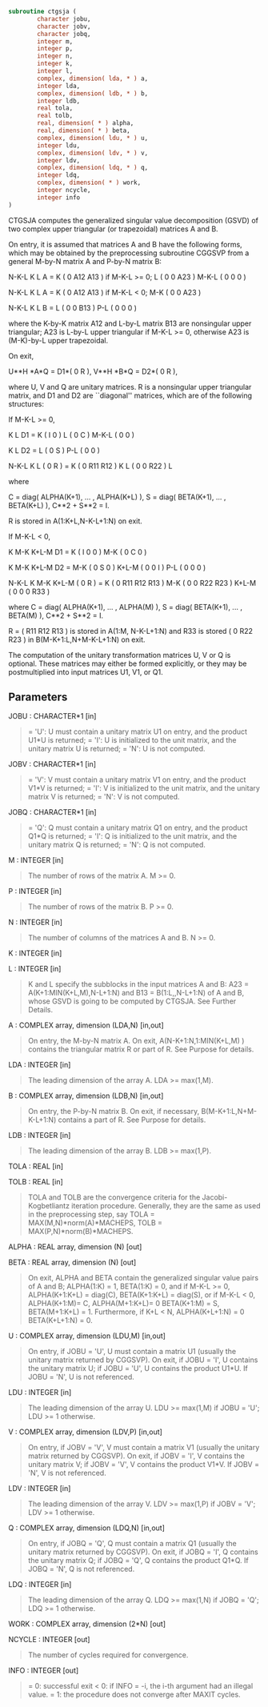 ```fortran
subroutine ctgsja (
        character jobu,
        character jobv,
        character jobq,
        integer m,
        integer p,
        integer n,
        integer k,
        integer l,
        complex, dimension( lda, * ) a,
        integer lda,
        complex, dimension( ldb, * ) b,
        integer ldb,
        real tola,
        real tolb,
        real, dimension( * ) alpha,
        real, dimension( * ) beta,
        complex, dimension( ldu, * ) u,
        integer ldu,
        complex, dimension( ldv, * ) v,
        integer ldv,
        complex, dimension( ldq, * ) q,
        integer ldq,
        complex, dimension( * ) work,
        integer ncycle,
        integer info
)
```

CTGSJA computes the generalized singular value decomposition (GSVD)
of two complex upper triangular (or trapezoidal) matrices A and B.

On entry, it is assumed that matrices A and B have the following
forms, which may be obtained by the preprocessing subroutine CGGSVP
from a general M-by-N matrix A and P-by-N matrix B:

N-K-L  K    L
A =    K ( 0    A12  A13 ) if M-K-L >= 0;
L ( 0     0   A23 )
M-K-L ( 0     0    0  )

N-K-L  K    L
A =  K ( 0    A12  A13 ) if M-K-L < 0;
M-K ( 0     0   A23 )

N-K-L  K    L
B =  L ( 0     0   B13 )
P-L ( 0     0    0  )

where the K-by-K matrix A12 and L-by-L matrix B13 are nonsingular
upper triangular; A23 is L-by-L upper triangular if M-K-L >= 0,
otherwise A23 is (M-K)-by-L upper trapezoidal.

On exit,

U\*\*H \*A\*Q = D1\*( 0 R ),    V\*\*H \*B\*Q = D2\*( 0 R ),

where U, V and Q are unitary matrices.
R is a nonsingular upper triangular matrix, and D1
and D2 are ``diagonal'' matrices, which are of the following
structures:

If M-K-L >= 0,

K  L
D1 =     K ( I  0 )
L ( 0  C )
M-K-L ( 0  0 )

K  L
D2 = L   ( 0  S )
P-L ( 0  0 )

N-K-L  K    L
( 0 R ) = K (  0   R11  R12 ) K
L (  0    0   R22 ) L

where

C = diag( ALPHA(K+1), ... , ALPHA(K+L) ),
S = diag( BETA(K+1),  ... , BETA(K+L) ),
C\*\*2 + S\*\*2 = I.

R is stored in A(1:K+L,N-K-L+1:N) on exit.

If M-K-L < 0,

K M-K K+L-M
D1 =   K ( I  0    0   )
M-K ( 0  C    0   )

K M-K K+L-M
D2 =   M-K ( 0  S    0   )
K+L-M ( 0  0    I   )
P-L ( 0  0    0   )

N-K-L  K   M-K  K+L-M
( 0 R ) =    K ( 0    R11  R12  R13  )
M-K ( 0     0   R22  R23  )
K+L-M ( 0     0    0   R33  )

where
C = diag( ALPHA(K+1), ... , ALPHA(M) ),
S = diag( BETA(K+1),  ... , BETA(M) ),
C\*\*2 + S\*\*2 = I.

R = ( R11 R12 R13 ) is stored in A(1:M, N-K-L+1:N) and R33 is stored
(  0  R22 R23 )
in B(M-K+1:L,N+M-K-L+1:N) on exit.

The computation of the unitary transformation matrices U, V or Q
is optional.  These matrices may either be formed explicitly, or they
may be postmultiplied into input matrices U1, V1, or Q1.

## Parameters
JOBU : CHARACTER\*1 [in]
> = 'U':  U must contain a unitary matrix U1 on entry, and
> the product U1\*U is returned;
> = 'I':  U is initialized to the unit matrix, and the
> unitary matrix U is returned;
> = 'N':  U is not computed.

JOBV : CHARACTER\*1 [in]
> = 'V':  V must contain a unitary matrix V1 on entry, and
> the product V1\*V is returned;
> = 'I':  V is initialized to the unit matrix, and the
> unitary matrix V is returned;
> = 'N':  V is not computed.

JOBQ : CHARACTER\*1 [in]
> = 'Q':  Q must contain a unitary matrix Q1 on entry, and
> the product Q1\*Q is returned;
> = 'I':  Q is initialized to the unit matrix, and the
> unitary matrix Q is returned;
> = 'N':  Q is not computed.

M : INTEGER [in]
> The number of rows of the matrix A.  M >= 0.

P : INTEGER [in]
> The number of rows of the matrix B.  P >= 0.

N : INTEGER [in]
> The number of columns of the matrices A and B.  N >= 0.

K : INTEGER [in]

L : INTEGER [in]
> 
> K and L specify the subblocks in the input matrices A and B:
> A23 = A(K+1:MIN(K+L,M),N-L+1:N) and B13 = B(1:L,,N-L+1:N)
> of A and B, whose GSVD is going to be computed by CTGSJA.
> See Further Details.

A : COMPLEX array, dimension (LDA,N) [in,out]
> On entry, the M-by-N matrix A.
> On exit, A(N-K+1:N,1:MIN(K+L,M) ) contains the triangular
> matrix R or part of R.  See Purpose for details.

LDA : INTEGER [in]
> The leading dimension of the array A. LDA >= max(1,M).

B : COMPLEX array, dimension (LDB,N) [in,out]
> On entry, the P-by-N matrix B.
> On exit, if necessary, B(M-K+1:L,N+M-K-L+1:N) contains
> a part of R.  See Purpose for details.

LDB : INTEGER [in]
> The leading dimension of the array B. LDB >= max(1,P).

TOLA : REAL [in]

TOLB : REAL [in]
> 
> TOLA and TOLB are the convergence criteria for the Jacobi-
> Kogbetliantz iteration procedure. Generally, they are the
> same as used in the preprocessing step, say
> TOLA = MAX(M,N)\*norm(A)\*MACHEPS,
> TOLB = MAX(P,N)\*norm(B)\*MACHEPS.

ALPHA : REAL array, dimension (N) [out]

BETA : REAL array, dimension (N) [out]
> 
> On exit, ALPHA and BETA contain the generalized singular
> value pairs of A and B;
> ALPHA(1:K) = 1,
> BETA(1:K)  = 0,
> and if M-K-L >= 0,
> ALPHA(K+1:K+L) = diag(C),
> BETA(K+1:K+L)  = diag(S),
> or if M-K-L < 0,
> ALPHA(K+1:M)= C, ALPHA(M+1:K+L)= 0
> BETA(K+1:M) = S, BETA(M+1:K+L) = 1.
> Furthermore, if K+L < N,
> ALPHA(K+L+1:N) = 0
> BETA(K+L+1:N)  = 0.

U : COMPLEX array, dimension (LDU,M) [in,out]
> On entry, if JOBU = 'U', U must contain a matrix U1 (usually
> the unitary matrix returned by CGGSVP).
> On exit,
> if JOBU = 'I', U contains the unitary matrix U;
> if JOBU = 'U', U contains the product U1\*U.
> If JOBU = 'N', U is not referenced.

LDU : INTEGER [in]
> The leading dimension of the array U. LDU >= max(1,M) if
> JOBU = 'U'; LDU >= 1 otherwise.

V : COMPLEX array, dimension (LDV,P) [in,out]
> On entry, if JOBV = 'V', V must contain a matrix V1 (usually
> the unitary matrix returned by CGGSVP).
> On exit,
> if JOBV = 'I', V contains the unitary matrix V;
> if JOBV = 'V', V contains the product V1\*V.
> If JOBV = 'N', V is not referenced.

LDV : INTEGER [in]
> The leading dimension of the array V. LDV >= max(1,P) if
> JOBV = 'V'; LDV >= 1 otherwise.

Q : COMPLEX array, dimension (LDQ,N) [in,out]
> On entry, if JOBQ = 'Q', Q must contain a matrix Q1 (usually
> the unitary matrix returned by CGGSVP).
> On exit,
> if JOBQ = 'I', Q contains the unitary matrix Q;
> if JOBQ = 'Q', Q contains the product Q1\*Q.
> If JOBQ = 'N', Q is not referenced.

LDQ : INTEGER [in]
> The leading dimension of the array Q. LDQ >= max(1,N) if
> JOBQ = 'Q'; LDQ >= 1 otherwise.

WORK : COMPLEX array, dimension (2\*N) [out]

NCYCLE : INTEGER [out]
> The number of cycles required for convergence.

INFO : INTEGER [out]
> = 0:  successful exit
> < 0:  if INFO = -i, the i-th argument had an illegal value.
> = 1:  the procedure does not converge after MAXIT cycles.
